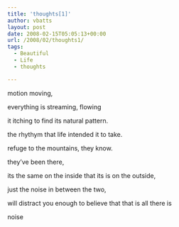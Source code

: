 ```yaml
---
title: 'thoughts[1]'
author: vbatts
layout: post
date: 2008-02-15T05:05:13+00:00
url: /2008/02/thoughts1/
tags:
  - Beautiful
  - Life
  - thoughts

---
```

motion moving,
  
everything is streaming, flowing
  
it itching to find its natural pattern.
  
the rhythym that life intended it to take.
  
refuge to the mountains, they know.
  
they&#8217;ve been there,

its the same on the inside that its is on the outside,
  
just the noise in between the two,
  
will distract you enough to believe that that is all there is
  
noise